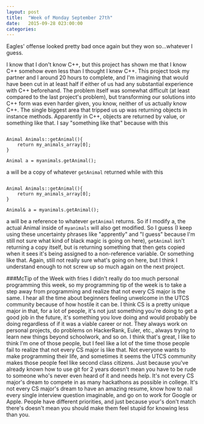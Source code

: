 ```yaml
---
layout: post
title:  "Week of Monday September 27th"
date:   2015-09-28 023:00:00
categories: 
---
```

Eagles' offense looked pretty bad once again but they won so...whatever I guess.

I know that I don't know C++, but this project has shown me that I know C++ somehow even less than I thought I knew C++. This project took my partner and I around 20 hours to complete, and I'm imagining that would have been cut in at least half if either of us had any substantial experience with C++ beforehand. The problem itself was somewhat difficult (at least compared to the last project's problem), but transforming our solutions into C++ form was even harder given, you know, neither of us actually know C++. The single biggest area that tripped us up was returning objects in instance methods. Apparently in C++, objects are returned by value, or something like that. I say "something like that" because with this


```

Animal Animals::getAnimal(){
	return my_animals_array[0];
}

Animal a = myanimals.getAnimal();

```

a will be a copy of whatever `getAnimal` returned while with this


```

Animal Animals::getAnimal(){
	return my_animals_array[0];
}

Animal& a = myanimals.getAnimal();

```

a will be a reference to whatever `getAnimal` returns. So if I modify a, the actual Animal inside of `myanimals` will also get modified. So I guess (I keep using these uncertainty phrases like "apprently" and "I guess" because I'm still not sure what kind of black magic is going on here), `getAnimal` isn't returning a copy itself, but is returning something that then gets copied when it sees it's being assigned to a non-reference variable. Or something like that. Again, still not really sure what's going on here, but I think I understand enough to not screw up so much again on the next project.

###McTip of the Week with fries
I didn't really do too much personal programming this week, so my programming tip of the week is to take a step away from programming and realize that not every CS major is the same. I hear all the time about beginners feeling unwelcome in the UTCS community because of how hostile it can be. I think CS is a pretty unique major in that, for a lot of people, it's not just something you're doing to get a good job in the future, it's something you love doing and would probably be doing regardless of if it was a viable career or not. They always work on personal projects, do problems on HackerRank, Euler, etc., always trying to learn new things beyond schoolwork, and so on. I think that's great, I like to think I'm one of those people, but I feel like a lot of the time those people fail to realize that not every CS major is like that. Not everyone wants to make programming their life, and sometimes it seems the UTCS community makes those people feel like second class citizens. Just because you've already known how to use git for 2 years doesn't mean you have to be rude to someone who's never even heard of it and needs help. It's not every CS major's dream to compete in as many hackathons as possible in college. It's not every CS major's dream to have an amazing resume, know how to nail every single interview question imaginable, and go on to work for Google or Apple. People have different priorities, and just because your's don't match there's doesn't mean you should make them feel stupid for knowing less than you.
